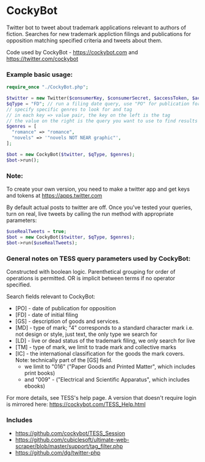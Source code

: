 # CockyBot
Twitter bot to tweet about trademark applications relevant to authors of fiction.
Searches for new trademark appliction filings and publications for opposition matching specified criteria and tweets about them.

Code used by CockyBot - https://cockybot.com and https://twitter.com/cockybot

### Example basic usage:

```php
require_once "./CockyBot.php";

$twitter = new Twitter($consumerKey, $consumerSecret, $accessToken, $accessTokenSecret);
$qType = "FD"; // run a filing date query, use "PO" for publication for opposition
// specify specific genres to look for and tag
// in each key => value pair, the key on the left is the tag
// the value on the right is the query you want to use to find results for that tag
$genres = [
  "romance" => "romance",
  "novels" => '"novels NOT NEAR graphic"',
];

$bot = new CockyBot($twitter, $qType, $genres);
$bot->run();
```
### Note: 
To create your own version, you need to make a twitter app and get keys and tokens at https://apps.twitter.com

By default actual posts to twitter are off.  Once you've tested your queries, turn on real, live tweets by calling the run method with appropriate parameters:
```php
$useRealTweets = true;
$bot = new CockyBot($twitter, $qType, $genres);
$bot->run($useRealTweets);
```

### General notes on TESS query parameters used by CockyBot:
Constructed with boolean logic. 
Parenthetical grouping for order of operations is permitted.
OR is implicit between terms if no operator specified.

Search fields relevant to CockyBot:
- [PO] - date of publication for opposition
- [FD] - date of initial filing
- [GS] - description of goods and services.
- [MD] - type of mark; "4" corresponds to a standard character mark
 		  i.e. not design or style, just text, the only type we search for
- [LD] - live or dead status of the trademark filing, we only search for live
- [TM] - type of mark, we limit to trade mark and collective marks
- [IC] - the international classification for the goods the mark covers.  Note: technically part of the [GS] field.
 	- we limit to "016" ("Paper Goods and Printed Matter", which includes print books)
 	- and "009" - ("Electrical and Scientific Apparatus", which includes ebooks)

For more details, see TESS's help page.  A version that doesn't require login is mirrored here: https://cockybot.com/TESS_Help.html 

### Includes
- https://github.com/cockybot/TESS_Session
- https://github.com/cubiclesoft/ultimate-web-scraper/blob/master/support/tag_filter.php
- https://github.com/dg/twitter-php
